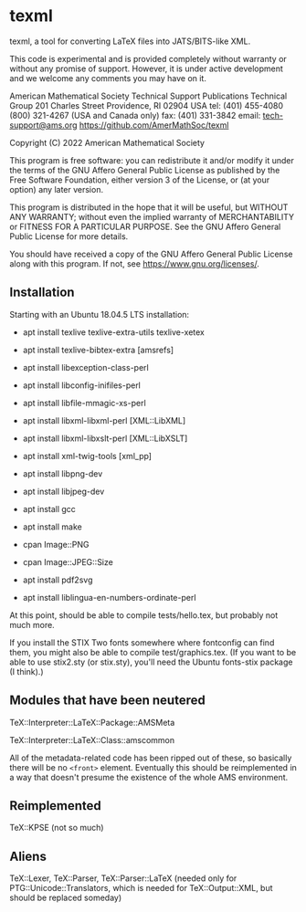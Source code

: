 # texml

texml, a tool for converting LaTeX files into JATS/BITS-like XML.

This code is experimental and is provided completely without warranty
or without any promise of support.  However, it is under active
development and we welcome any comments you may have on it.

American Mathematical Society
Technical Support
Publications Technical Group
201 Charles Street
Providence, RI 02904
USA
tel: (401) 455-4080
     (800) 321-4267 (USA and Canada only)
fax: (401) 331-3842
email: tech-support@ams.org
https://github.com/AmerMathSoc/texml

Copyright (C) 2022 American Mathematical Society

This program is free software: you can redistribute it and/or modify
it under the terms of the GNU Affero General Public License as published by
the Free Software Foundation, either version 3 of the License, or
(at your option) any later version.

This program is distributed in the hope that it will be useful,
but WITHOUT ANY WARRANTY; without even the implied warranty of
MERCHANTABILITY or FITNESS FOR A PARTICULAR PURPOSE.  See the
GNU Affero General Public License for more details.

You should have received a copy of the GNU Affero General Public License
along with this program.  If not, see <https://www.gnu.org/licenses/>.

## Installation

Starting with an Ubuntu 18.04.5 LTS installation:

* apt install texlive texlive-extra-utils texlive-xetex

* apt install texlive-bibtex-extra [amsrefs]

* apt install libexception-class-perl

* apt install libconfig-inifiles-perl

* apt install libfile-mmagic-xs-perl

* apt install libxml-libxml-perl [XML::LibXML]

* apt install libxml-libxslt-perl [XML::LibXSLT]

* apt install xml-twig-tools [xml_pp]

* apt install libpng-dev

* apt install libjpeg-dev

* apt install gcc

* apt install make

* cpan Image::PNG

* cpan Image::JPEG::Size

* apt install pdf2svg

* apt install liblingua-en-numbers-ordinate-perl

At this point, should be able to compile tests/hello.tex, but probably
not much more.

If you install the STIX Two fonts somewhere where fontconfig can find
them, you might also be able to compile test/graphics.tex.  (If you
want to be able to use stix2.sty (or stix.sty), you'll need the Ubuntu
fonts-stix package (I think).)

## Modules that have been neutered

TeX::Interpreter::LaTeX::Package::AMSMeta

TeX::Interpreter::LaTeX::Class::amscommon

All of the metadata-related code has been ripped out of these, so
basically there will be no `<front>` element.  Eventually this should
be reimplemented in a way that doesn't presume the existence of the
whole AMS environment.

## Reimplemented

TeX::KPSE (not so much)

## Aliens

TeX::Lexer, TeX::Parser, TeX::Parser::LaTeX (needed only for
PTG::Unicode::Translators, which is needed for TeX::Output::XML, but
should be replaced someday)

